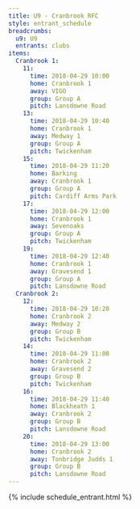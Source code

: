 ```yaml
---
title: U9 - Cranbrook RFC
style: entrant_schedule
breadcrumbs:
  u9: U9
  entrants: clubs
items:
  Cranbrook 1:
    11:
      time: 2018-04-29 10:00
      home: Cranbrook 1
      away: VIGO
      group: Group A
      pitch: Lansdowne Road
    13:
      time: 2018-04-29 10:40
      home: Cranbrook 1
      away: Medway 1
      group: Group A
      pitch: Twickenham
    15:
      time: 2018-04-29 11:20
      home: Barking
      away: Cranbrook 1
      group: Group A
      pitch: Cardiff Arms Park
    17:
      time: 2018-04-29 12:00
      home: Cranbrook 1
      away: Sevenoaks
      group: Group A
      pitch: Twickenham
    19:
      time: 2018-04-29 12:40
      home: Cranbrook 1
      away: Gravesend 1
      group: Group A
      pitch: Lansdowne Road
  Cranbrook 2:
    12:
      time: 2018-04-29 10:20
      home: Cranbrook 2
      away: Medway 2
      group: Group B
      pitch: Twickenham
    14:
      time: 2018-04-29 11:00
      home: Cranbrook 2
      away: Gravesend 2
      group: Group B
      pitch: Twickenham
    16:
      time: 2018-04-29 11:40
      home: Blackheath 1
      away: Cranbrook 2
      group: Group B
      pitch: Lansdowne Road
    20:
      time: 2018-04-29 13:00
      home: Cranbrook 2
      away: Tonbridge Judds 1
      group: Group B
      pitch: Lansdowne Road
---
```


{% include schedule_entrant.html %}
